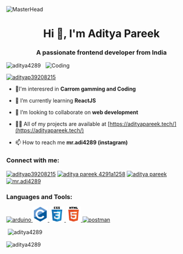 ![MasterHead](https://1.bp.blogspot.com/-7A4WynwLsMw/XbBpCXG8fHI/AAAAAAAAMt4/uOa1bpLskYgrwGbllhSu2SDj_Mig8SXJQCLcBGAsYHQ/s1600/2000_600px.gif)
<h1 align="center">Hi 👋, I'm Aditya Pareek</h1>
<h3 align="center">A passionate frontend developer from India</h3>
<img align="right" alt="Coding" width="400" src="https://cdn.dribbble.com/users/1162077/screenshots/3848914/programmer.gif">

<p align="left"> <img src="https://komarev.com/ghpvc/?username=aditya4289&label=Profile%20views&color=0e75b6&style=flat" alt="aditya4289" /> </p>

<p align="left"> <a href="https://twitter.com/adityap39208215" target="blank"><img src="https://img.shields.io/twitter/follow/adityap39208215?logo=twitter&style=for-the-badge" alt="adityap39208215" /></a> </p>

- 👀I'm interesred in **Carrom gamming and Coding**

- 🌱 I’m currently learning **ReactJS**

- 👯 I’m looking to collaborate on **web development**

- 👨‍💻 All of my projects are available at [https://adityapareek.tech/](https://adityapareek.tech/)

- 📫 How to reach me **mr.adi4289 (instagram)**

<h3 align="left">Connect with me:</h3>
<p align="left">
<a href="https://twitter.com/adityap39208215" target="blank"><img align="center" src="https://raw.githubusercontent.com/rahuldkjain/github-profile-readme-generator/master/src/images/icons/Social/twitter.svg" alt="adityap39208215" height="30" width="40" /></a>
<a href="https://linkedin.com/in/aditya pareek 4291a1258" target="blank"><img align="center" src="https://raw.githubusercontent.com/rahuldkjain/github-profile-readme-generator/master/src/images/icons/Social/linked-in-alt.svg" alt="aditya pareek 4291a1258" height="30" width="40" /></a>
<a href="https://fb.com/aditya pareek" target="blank"><img align="center" src="https://raw.githubusercontent.com/rahuldkjain/github-profile-readme-generator/master/src/images/icons/Social/facebook.svg" alt="aditya pareek" height="30" width="40" /></a>
<a href="https://instagram.com/mr.adi4289" target="blank"><img align="center" src="https://raw.githubusercontent.com/rahuldkjain/github-profile-readme-generator/master/src/images/icons/Social/instagram.svg" alt="mr.adi4289" height="30" width="40" /></a>
</p>

<h3 align="left">Languages and Tools:</h3>
<p align="left"> <a href="https://www.arduino.cc/" target="_blank" rel="noreferrer"> <img src="https://cdn.worldvectorlogo.com/logos/arduino-1.svg" alt="arduino" width="40" height="40"/> </a> <a href="https://www.cprogramming.com/" target="_blank" rel="noreferrer"> <img src="https://raw.githubusercontent.com/devicons/devicon/master/icons/c/c-original.svg" alt="c" width="40" height="40"/> </a> <a href="https://www.w3schools.com/css/" target="_blank" rel="noreferrer"> <img src="https://raw.githubusercontent.com/devicons/devicon/master/icons/css3/css3-original-wordmark.svg" alt="css3" width="40" height="40"/> </a> <a href="https://www.w3.org/html/" target="_blank" rel="noreferrer"> <img src="https://raw.githubusercontent.com/devicons/devicon/master/icons/html5/html5-original-wordmark.svg" alt="html5" width="40" height="40"/> </a> <a href="https://postman.com" target="_blank" rel="noreferrer"> <img src="https://www.vectorlogo.zone/logos/getpostman/getpostman-icon.svg" alt="postman" width="40" height="40"/> </a> </p>

<p>&nbsp;<img align="center" src="https://github-readme-stats.vercel.app/api?username=aditya4289&show_icons=true&locale=en" alt="aditya4289" /></p>

<p><img align="center" src="https://github-readme-streak-stats.herokuapp.com/?user=aditya4289&" alt="aditya4289" /></p>

